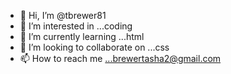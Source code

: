 - 👋 Hi, I’m @tbrewer81
- 👀 I’m interested in ...coding
- 🌱 I’m currently learning ...html
- 💞️ I’m looking to collaborate on ...css
- 📫 How to reach me ...brewertasha2@gmail.com

<!---
tbrewer81/tbrewer81 is a ✨ special ✨ repository because its `README.md` (this file) appears on your GitHub profile.
You can click the Preview link to take a look at your changes.
--->
